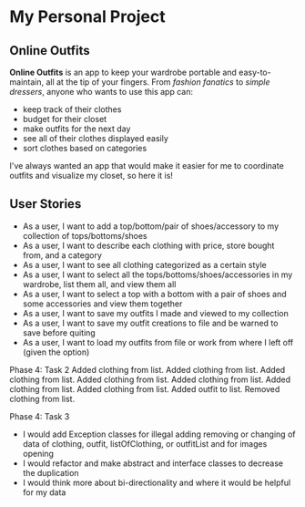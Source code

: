 # My Personal Project

## Online Outfits

**Online Outfits** is an app to keep your wardrobe portable and easy-to-maintain, all at the tip of your fingers. 
From *fashion fanatics* to *simple dressers*, anyone who wants to use this app can:
- keep track of their clothes
- budget for their closet
- make outfits for the next day 
- see all of their clothes displayed easily
- sort clothes based on categories

I've always wanted an app that would make it easier for me to coordinate outfits and visualize my closet, so here it is!

## User Stories

- As a user, I want to add a top/bottom/pair of shoes/accessory to my collection of tops/bottoms/shoes
- As a user, I want to describe each clothing with price, store bought from, and a category
- As a user, I want to see all clothing categorized as a certain style
- As a user, I want to select all the tops/bottoms/shoes/accessories in my wardrobe, list them all, and view them all
- As a user, I want to select a top with a bottom with a pair of shoes and some accessories and view them together
- As a user, I want to save my outfits I made and viewed to my collection
- As a user, I want to save my outfit creations to file and be warned to save before quiting
- As a user, I want to load my outfits from file or work from where I left off (given the option)

Phase 4: Task 2
Added clothing from list.
Added clothing from list.
Added clothing from list.
Added clothing from list.
Added clothing from list.
Added clothing from list.
Added clothing from list.
Added outfit to list.
Removed clothing from list.

Phase 4: Task 3
- I would add Exception classes for illegal adding removing or changing of data of clothing, outfit, listOfClothing, 
or outfitList and for images opening
- I would refactor and make abstract and interface classes to decrease the duplication
- I would think more about bi-directionality and where it would be helpful for my data
